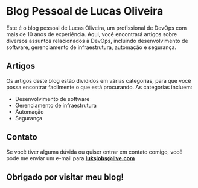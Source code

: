 # Blog Pessoal de Lucas Oliveira

Este é o blog pessoal de Lucas Oliveira, um profissional de DevOps com mais de 10 anos de experiência. Aqui, você encontrará artigos sobre diversos assuntos relacionados à DevOps, incluindo desenvolvimento de software, gerenciamento de infraestrutura, automação e segurança.

## Artigos

Os artigos deste blog estão divididos em várias categorias, para que você possa encontrar facilmente o que está procurando. As categorias incluem:

* Desenvolvimento de software
* Gerenciamento de infraestrutura
* Automação
* Segurança

## Contato

Se você tiver alguma dúvida ou quiser entrar em contato comigo, você pode me enviar um e-mail para **luksjobs@live.com**

## Obrigado por visitar meu blog!